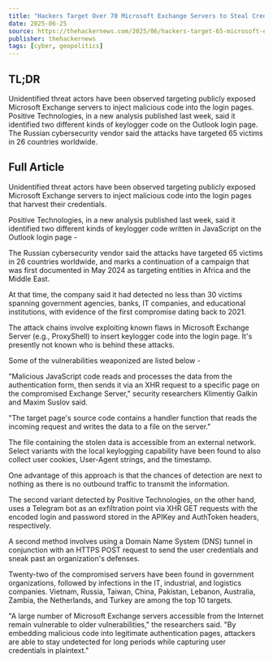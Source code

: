 ```yaml
---
title: "Hackers Target Over 70 Microsoft Exchange Servers to Steal Credentials via Keyloggers"
date: 2025-06-25
source: https://thehackernews.com/2025/06/hackers-target-65-microsoft-exchange.html
publisher: thehackernews
tags: [cyber, geopolitics]
---
```


## TL;DR

Unidentified threat actors have been observed targeting publicly exposed Microsoft Exchange servers to inject malicious code into the login pages. Positive Technologies, in a new analysis published last week, said it identified two different kinds of keylogger code on the Outlook login page. The Russian cybersecurity vendor said the attacks have targeted 65 victims in 26 countries worldwide.

## Full Article

Unidentified threat actors have been observed targeting publicly exposed Microsoft Exchange servers to inject malicious code into the login pages that harvest their credentials.

Positive Technologies, in a new analysis published last week, said it identified two different kinds of keylogger code written in JavaScript on the Outlook login page -

The Russian cybersecurity vendor said the attacks have targeted 65 victims in 26 countries worldwide, and marks a continuation of a campaign that was first documented in May 2024 as targeting entities in Africa and the Middle East.

At that time, the company said it had detected no less than 30 victims spanning government agencies, banks, IT companies, and educational institutions, with evidence of the first compromise dating back to 2021.

The attack chains involve exploiting known flaws in Microsoft Exchange Server (e.g., ProxyShell) to insert keylogger code into the login page. It's presently not known who is behind these attacks.

Some of the vulnerabilities weaponized are listed below -

"Malicious JavaScript code reads and processes the data from the authentication form, then sends it via an XHR request to a specific page on the compromised Exchange Server," security researchers Klimentiy Galkin and Maxim Suslov said.

"The target page's source code contains a handler function that reads the incoming request and writes the data to a file on the server."

The file containing the stolen data is accessible from an external network. Select variants with the local keylogging capability have been found to also collect user cookies, User-Agent strings, and the timestamp.

One advantage of this approach is that the chances of detection are next to nothing as there is no outbound traffic to transmit the information.

The second variant detected by Positive Technologies, on the other hand, uses a Telegram bot as an exfiltration point via XHR GET requests with the encoded login and password stored in the APIKey and AuthToken headers, respectively.

A second method involves using a Domain Name System (DNS) tunnel in conjunction with an HTTPS POST request to send the user credentials and sneak past an organization's defenses.

Twenty-two of the compromised servers have been found in government organizations, followed by infections in the IT, industrial, and logistics companies. Vietnam, Russia, Taiwan, China, Pakistan, Lebanon, Australia, Zambia, the Netherlands, and Turkey are among the top 10 targets.

"A large number of Microsoft Exchange servers accessible from the Internet remain vulnerable to older vulnerabilities," the researchers said. "By embedding malicious code into legitimate authentication pages, attackers are able to stay undetected for long periods while capturing user credentials in plaintext."
